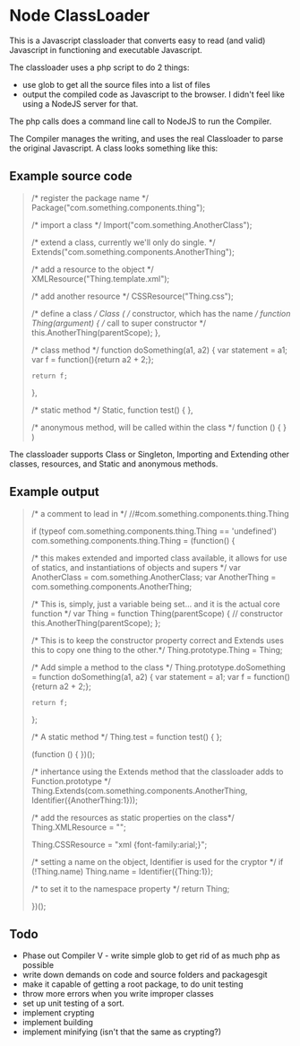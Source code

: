 # Node ClassLoader

This is a Javascript classloader that converts easy to read (and valid) Javascript in functioning and executable Javascript.

The classloader uses a php script to do 2 things:
- use glob to get all the source files into a list of files
- output the compiled code as Javascript to the browser. I didn't feel like using a NodeJS server for that.

The php calls does a command line call to NodeJS to run the Compiler.

The Compiler manages the writing, and uses the real Classloader to parse the original Javascript. A class looks something like this:

## Example source code


> /* register the package name */
> Package("com.something.components.thing");
> 
> /* import a class */
> Import("com.something.AnotherClass");
> 
> /* extend a class, currently we'll only do single. */
> Extends("com.something.components.AnotherThing");
> 
> /* add a resource to the object */
> XMLResource("Thing.template.xml");
>
> /* add another resource */
> CSSResource("Thing.css");
> 
> /* define a class */
> Class
> (
>   /* constructor, which has the name */
>   function Thing(argument)
>   {
>     /* call to super constructor */
>     this.AnotherThing(parentScope);
>   },
> 
>   /* class method */
>   function doSomething(a1, a2)
>   {
>     var statement = a1;
>     var f = function(){return a2 + 2;};
> 
>     return f;
>   },
> 
>   /* static method */
>   Static, function test()
>   {
>   },
> 
>   /* anonymous method, will be called within the class  */
>   function ()
>   {
>   }
> )
 
The classloader supports Class or Singleton, Importing and Extending other classes, resources, and Static and anonymous methods.

## Example output


> /* a comment to lead in */
> //#com.something.components.thing.Thing
> 
> if (typeof com.something.components.thing.Thing == 'undefined')
> com.something.components.thing.Thing = (function() {
> 
>   /*  this makes extended and imported class available, it allows for use of statics, and instantiations of objects and supers  */
>   var AnotherClass = com.something.AnotherClass;
>   var AnotherThing = com.something.components.AnotherThing;
> 
>   /* This is, simply, just a variable being set... and it is the actual core function */
>   var Thing = function Thing(parentScope) {
>       // constructor
>       this.AnotherThing(parentScope);
>   };
> 
>   /* This is to keep the constructor property correct and Extends uses this to copy one thing to the other.*/
>   Thing.prototype.Thing = Thing;
> 
>   /* Add simple a method to the class */
>   Thing.prototype.doSomething = function doSomething(a1, a2)
>   {
>     var statement = a1;
>     var f = function(){return a2 + 2;};
> 
>     return f;
>   };
> 
>   /* A static method */
>   Thing.test = function test()
>   {
>   };
> 
>   (function ()
>   {
>   })();
> 
>   /* inhertance using the Extends method that the classloader adds to Function.prototype */
>   Thing.Extends(com.something.components.AnotherThing, Identifier({AnotherThing:1}));
>
>   /* add the resources as static properties on the class*/
>   Thing.XMLResource = "<?xml version=\"1.0\" encoding=\"UTF-8\"?><xml/>";
> 
>   Thing.CSSResource = "xml {font-family:arial;}";
> 
>   /* setting a name on the object, Identifier is used for the cryptor */
>   if (!Thing.name) Thing.name = Identifier({Thing:1});
> 
>   /* to set it to the namespace property */
>   return Thing;
> 
> })(); 

## Todo
- Phase out Compiler
V - write simple glob to get rid of as much php as possible
- write down demands on code and source folders and packagesgit
- make it capable of getting a root package, to do unit testing
- throw more errors when you write improper classes
- set up unit testing of a sort.
- implement crypting
- implement building
- implement minifying (isn't that the same as crypting?)